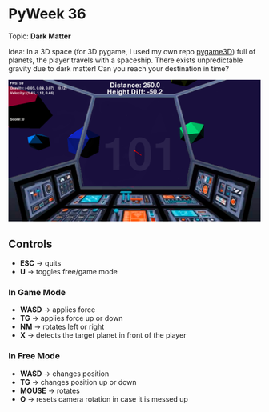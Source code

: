 # PyWeek 36

Topic: **Dark Matter**

Idea: In a 3D space (for 3D pygame, I used my own repo [pygame3D](https://github.com/Hakkush-07/pygame-3D)) full of planets, the player travels with a spaceship. There exists unpredictable gravity due to dark matter! Can you reach your destination in time?

![image](ss.png)

## Controls

- **ESC** -> quits
- **U** -> toggles free/game mode

### In Game Mode
- **WASD** -> applies force
- **TG** -> applies force up or down
- **NM** -> rotates left or right
- **X** -> detects the target planet in front of the player

### In Free Mode
- **WASD** -> changes position
- **TG** -> changes position up or down
- **MOUSE** -> rotates
- **O** -> resets camera rotation in case it is messed up
